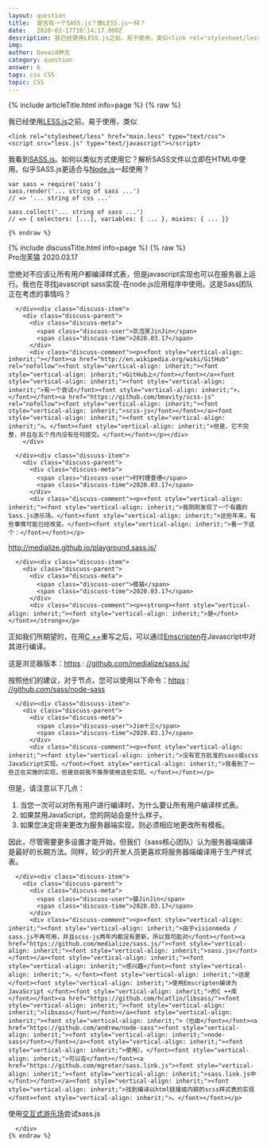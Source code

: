 ```yaml
---
layout: question
title:  是否有一个SASS.js？像LESS.js一样？
date:   2020-03-17T10:14:17.000Z
description: 我已经使用LESS.js之前。易于使用，类似<link rel="stylesheet/less" href="main.less" type="te...
img: 
author: Davaid神无
category: question
answer: 6
tags: css CSS
topic: CSS
---
```

<div class="article-root">
  <div class="article">
    {% include articleTitle.html info=page %}
    {% raw %}
    <div class="article-content"><p><font style="vertical-align: inherit;"><font style="vertical-align: inherit;">我已经使用</font></font><a href="https://github.com/cloudhead/less.js/tree/" rel="noreferrer"><font style="vertical-align: inherit;"><font style="vertical-align: inherit;">LESS.js</font></font></a><font style="vertical-align: inherit;"><font style="vertical-align: inherit;">之前。</font><font style="vertical-align: inherit;">易于使用，类似</font></font></p>

<pre><code>&lt;link rel="stylesheet/less" href="main.less" type="text/css"&gt;<font></font>
&lt;script src="less.js" type="text/javascript"&gt;&lt;/script&gt;<font></font>
</code></pre>

<p><font style="vertical-align: inherit;"><font style="vertical-align: inherit;">我看到</font></font><a href="https://github.com/visionmedia/sass.js/tree/" rel="noreferrer"><font style="vertical-align: inherit;"><font style="vertical-align: inherit;">SASS.js</font></font></a><font style="vertical-align: inherit;"><font style="vertical-align: inherit;">。</font><font style="vertical-align: inherit;">如何以类似方式使用它？</font><font style="vertical-align: inherit;">解析SASS文件以立即在HTML中使用。</font><font style="vertical-align: inherit;">似乎SASS.js更适合与</font></font><a href="http://en.wikipedia.org/wiki/Node.js" rel="noreferrer"><font style="vertical-align: inherit;"><font style="vertical-align: inherit;">Node.js</font></font></a><font style="vertical-align: inherit;"><font style="vertical-align: inherit;">一起使用</font><font style="vertical-align: inherit;">？</font></font></p>

<pre><code>var sass = require('sass')<font></font>
sass.render('... string of sass ...')<font></font>
// =&gt; '... string of css ...'<font></font>
<font></font>
sass.collect('... string of sass ...')<font></font>
// =&gt; { selectors: [...], variables: { ... }, mixins: { ... }}<font></font>
</code></pre></div>
    {% endraw %}
  </div>

  <div class="discuss-wrapper">
    {% include discussTitle.html info=page %}
    {% raw %}
    <div class="discuss-item">
        <div class="discuss-parent">
          <div class="discuss-meta">
            <span class="discuss-user">Pro泡芙猿</span>
            <span class="discuss-time">2020.03.17</span>
          </div>
          <div class="discuss-comment"><p><font style="vertical-align: inherit;"><font style="vertical-align: inherit;">您绝对不应该让所有用户都编译样式表，但是javascript实现也可以在服务器上运行。</font><font style="vertical-align: inherit;">我也在寻找javascript sass实现-在node.js应用程序中使用。</font><font style="vertical-align: inherit;">这是Sass团队正在考虑的事情吗？</font></font></p></div>
        </div>
        
      </div><div class="discuss-item">
        <div class="discuss-parent">
          <div class="discuss-meta">
            <span class="discuss-user">凯泡芙JinJin</span>
            <span class="discuss-time">2020.03.17</span>
          </div>
          <div class="discuss-comment"><p><font style="vertical-align: inherit;"></font><a href="http://en.wikipedia.org/wiki/GitHub" rel="nofollow"><font style="vertical-align: inherit;"><font style="vertical-align: inherit;">GitHub上</font></font></a><font style="vertical-align: inherit;"><font style="vertical-align: inherit;">有一个尝试</font><font style="vertical-align: inherit;">，</font></font><a href="https://github.com/bmavity/scss-js" rel="nofollow"><font style="vertical-align: inherit;"><font style="vertical-align: inherit;">scss-js</font></font></a><font style="vertical-align: inherit;"><font style="vertical-align: inherit;">。</font><font style="vertical-align: inherit;">但是，它不完整，并且在五个月内没有任何提交。</font></font></p></div>
        </div>
        
      </div><div class="discuss-item">
        <div class="discuss-parent">
          <div class="discuss-meta">
            <span class="discuss-user">村村理查德</span>
            <span class="discuss-time">2020.03.17</span>
          </div>
          <div class="discuss-comment"><p><font style="vertical-align: inherit;"><font style="vertical-align: inherit;">我刚刚发现了一个有趣的Sass.js游乐场。</font><font style="vertical-align: inherit;">这些年来，有些事情可能已经改变。</font><font style="vertical-align: inherit;">看一下这个：</font></font></p>

<p><a href="http://medialize.github.io/playground.sass.js/" rel="noreferrer"><font style="vertical-align: inherit;"><font style="vertical-align: inherit;">http://medialize.github.io/playground.sass.js/</font></font></a></p></div>
        </div>
        
      </div><div class="discuss-item">
        <div class="discuss-parent">
          <div class="discuss-meta">
            <span class="discuss-user">樱猿</span>
            <span class="discuss-time">2020.03.17</span>
          </div>
          <div class="discuss-comment"><p><strong><font style="vertical-align: inherit;"><font style="vertical-align: inherit;">是</font></font></strong></p>

<p><font style="vertical-align: inherit;"><font style="vertical-align: inherit;">正如我们所期望的，在用</font></font><a href="https://github.com/sass/libsass" rel="nofollow noreferrer"><font style="vertical-align: inherit;"><font style="vertical-align: inherit;">C ++</font></font></a><font style="vertical-align: inherit;"><font style="vertical-align: inherit;">重写之后</font><font style="vertical-align: inherit;">，可以通过</font></font><a href="https://github.com/kripken/emscripten" rel="nofollow noreferrer"><font style="vertical-align: inherit;"><font style="vertical-align: inherit;">Emscripten</font></font></a><font style="vertical-align: inherit;"><font style="vertical-align: inherit;">在Javascript中对其进行编译</font><font style="vertical-align: inherit;">。</font></font></p>

<p><font style="vertical-align: inherit;"><font style="vertical-align: inherit;">这是浏览器版本：</font><a href="https://github.com/medialize/sass.js/" rel="nofollow noreferrer"><font style="vertical-align: inherit;">https</font></a><font style="vertical-align: inherit;"> : </font></font><a href="https://github.com/medialize/sass.js/" rel="nofollow noreferrer"><font style="vertical-align: inherit;"><font style="vertical-align: inherit;">//github.com/medialize/sass.js/</font></font></a></p>

<p><font style="vertical-align: inherit;"><font style="vertical-align: inherit;">按照他们的建议，对于节点，您可以使用以下命令：</font><a href="https://github.com/sass/node-sass" rel="nofollow noreferrer"><font style="vertical-align: inherit;">https</font></a><font style="vertical-align: inherit;"> : </font></font><a href="https://github.com/sass/node-sass" rel="nofollow noreferrer"><font style="vertical-align: inherit;"><font style="vertical-align: inherit;">//github.com/sass/node-sass</font></font></a></p></div>
        </div>
        
      </div><div class="discuss-item">
        <div class="discuss-parent">
          <div class="discuss-meta">
            <span class="discuss-user">Jim十三</span>
            <span class="discuss-time">2020.03.17</span>
          </div>
          <div class="discuss-comment"><p><font style="vertical-align: inherit;"><font style="vertical-align: inherit;">没有官方批准的sass或scss JavaScript实现。</font><font style="vertical-align: inherit;">我看到了一些正在实施的实现，但是目前我不推荐使用这些实现。</font></font></p>

<p><font style="vertical-align: inherit;"><font style="vertical-align: inherit;">但是，请注意以下几点：</font></font></p>

<ol>
<li><font style="vertical-align: inherit;"><font style="vertical-align: inherit;">当您一次可以对所有用户进行编译时，为什么要让所有用户编译样式表。</font></font></li>
<li><font style="vertical-align: inherit;"><font style="vertical-align: inherit;">如果禁用JavaScript，您的网站会是什么样子。</font></font></li>
<li><font style="vertical-align: inherit;"><font style="vertical-align: inherit;">如果您决定将来更改为服务器端实现，则必须相应地更改所有模板。</font></font></li>
</ol>

<p><font style="vertical-align: inherit;"><font style="vertical-align: inherit;">因此，尽管需要更多设置才能开始，但我们（sass核心团队）认为服务器端编译是最好的长期方法。</font><font style="vertical-align: inherit;">同样，较少的开发人员更喜欢将服务器端编译用于生产样式表。</font></font></p></div>
        </div>
        
      </div><div class="discuss-item">
        <div class="discuss-parent">
          <div class="discuss-meta">
            <span class="discuss-user">猿JinJin</span>
            <span class="discuss-time">2020.03.17</span>
          </div>
          <div class="discuss-comment"><p><font style="vertical-align: inherit;"><font style="vertical-align: inherit;">由于visionmeda / sass.js不再可用，并且scss-js两年内都没有更新，所以我可能对</font></font><a href="https://github.com/medialize/sass.js/"><font style="vertical-align: inherit;"><font style="vertical-align: inherit;">sass.js</font></font></a><font style="vertical-align: inherit;"><font style="vertical-align: inherit;">感兴趣</font><font style="vertical-align: inherit;">。</font><font style="vertical-align: inherit;">这是</font><font style="vertical-align: inherit;">使用Emscripten编译为JavaScript </font><font style="vertical-align: inherit;">的C ++库</font></font><a href="https://github.com/hcatlin/libsass/"><font style="vertical-align: inherit;"><font style="vertical-align: inherit;">libsass</font></font></a><font style="vertical-align: inherit;"><font style="vertical-align: inherit;">（也由</font></font><a href="https://github.com/andrew/node-sass"><font style="vertical-align: inherit;"><font style="vertical-align: inherit;">node-sass</font></font></a><font style="vertical-align: inherit;"><font style="vertical-align: inherit;">使用）。</font><font style="vertical-align: inherit;">可以在</font></font><a href="https://github.com/mgreter/sass.link.js"><font style="vertical-align: inherit;"><font style="vertical-align: inherit;">sass.link.js中</font></font></a><font style="vertical-align: inherit;"><font style="vertical-align: inherit;">找到编译以html链接或内联的scss样式表的实现</font><font style="vertical-align: inherit;">。</font></font></p>

<p><font style="vertical-align: inherit;"><font style="vertical-align: inherit;">使用</font><a href="http://medialize.github.io/playground.sass.js/"><font style="vertical-align: inherit;">交互式游乐场</font></a><font style="vertical-align: inherit;">尝试sass.js</font></font><a href="http://medialize.github.io/playground.sass.js/"><font style="vertical-align: inherit;"></font></a></p></div>
        </div>
        
      </div>
    {% endraw %}
  </div>
<div>
